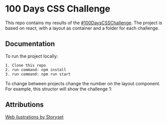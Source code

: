 
# 100 Days CSS Challenge

This repo contains my results of the [#100DaysCSSChallenge](https://100dayscss.com/days/1/).
The project is based on react, with a layout as container and
a folder for each challenge. 




## Documentation

To run the project locally:

    1. Clone this repo
    2. run command: npm install
    3. run command: npm run start

To change between projects change the number on the layout component.
For example, this structor will show the challenge 1:


## Attributions

[Web ilustrations by Storyset](https://storyset.com/web)

